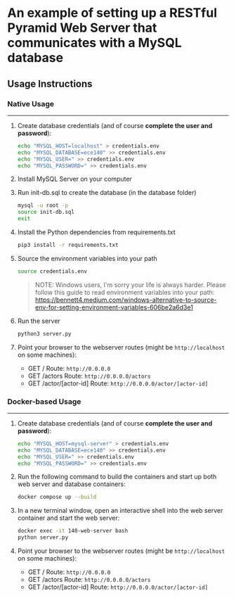 # An example of setting up a RESTful Pyramid Web Server that communicates with a MySQL database

## Usage Instructions

### Native Usage

---

1) Create database credentials (and of course **complete the user and password**):

    ```bash
    echo "MYSQL_HOST=localhost" > credentials.env
    echo "MYSQL_DATABASE=ece140" >> credentials.env
    echo "MYSQL_USER=" >> credentials.env
    echo "MYSQL_PASSWORD=" >> credentials.env
    ```

2) Install MySQL Server on your computer

3) Run init-db.sql to create the database (in the database folder)

    ```bash
    mysql -u root -p
    source init-db.sql
    exit
    ```

4) Install the Python dependencies from requirements.txt

    ```bash
    pip3 install -r requirements.txt
    ```

5) Source the environment variables into your path

   ```bash
   source credentials.env
   ```

   > NOTE: Windows users, I'm sorry your life is always harder. Please follow this guide to read environment variables into your path: <https://bennett4.medium.com/windows-alternative-to-source-env-for-setting-environment-variables-606be2a6d3e1>

6) Run the server

    ```bash
    python3 server.py
    ```

7) Point your browser to the webserver routes (might be ```http://localhost``` on some machines):

    * GET / Route: ```http://0.0.0.0```
    * GET /actors Route: ```http://0.0.0.0/actors```
    * GET /actor/[actor-id] Route: ```http://0.0.0.0/actor/[actor-id]```

### Docker-based Usage

---

1) Create database credentials (and of course **complete the user and password**):

    ```bash
    echo "MYSQL_HOST=mysql-server" > credentials.env
    echo "MYSQL_DATABASE=ece140" >> credentials.env
    echo "MYSQL_USER=" >> credentials.env
    echo "MYSQL_PASSWORD=" >> credentials.env
    ```

2) Run the following command to build the containers and start up both web server and database containers:

    ```bash
    docker compose up --build
    ```

3) In a new terminal window, open an interactive shell into the web server container and start the web server:

    ```bash
    docker exec -it 140-web-server bash
    python server.py
    ```

4) Point your browser to the webserver routes (might be ```http://localhost``` on some machines):

    * GET / Route: ```http://0.0.0.0```
    * GET /actors Route: ```http://0.0.0.0/actors```
    * GET /actor/[actor-id] Route: ```http://0.0.0.0/actor/[actor-id]```
